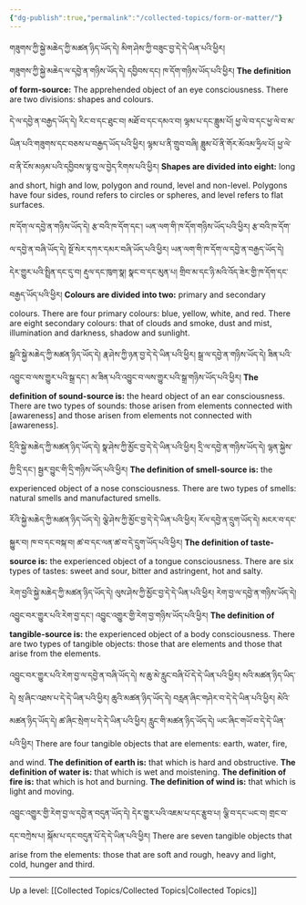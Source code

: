 ```yaml
---
{"dg-publish":true,"permalink":"/collected-topics/form-or-matter/"}
---
```


གཟུགས་ཀྱི་སྐྱེ་མཆེད་ཀྱི་མཚན་ཉིད་ཡོད་དེ། མིག་ཤེས་ཀྱི་བཟུང་བྱ་དེ་དེ་ཡིན་པའི་ཕྱིར།<br>གཟུགས་ཀྱི་སྐྱེ་མཆེད་ལ་དབྱེ་ན་གཉིས་ཡོད་དེ། དབྱིབས་དང། ཁ་དོག་གཉིས་ཡོད་པའི་ཕྱིར།
**The definition of form-source:** The apprehended object of an eye consciousness.
There are two divisions: shapes and colours.

དེ་ལ་དབྱེ་ན་བརྒྱད་ཡོད་དེ། རིང་བ་དང་ཐུང་བ། མཐོ་བ་དང་དམའ་བ། ལྷམ་པ་དང་ཟླུམ་པོ།
ཕྱ་ལེ་བ་དང་ཕྱ་ལེ་བ་མ་ཡིན་པའི་གཟུགས་དང་བཅས་པ་བརྒྱད་ཡོད་པའི་ཕྱིར།
ལྷམ་པ་ནི་གྲུབ་བཞི། ཟླུམ་པོ་ནི་གོར་མོའམ་ཧྲིལ་པོ། ཕྱ་ལེ་བ་ནི་ངོས་མཉམ་པའི་དབྱིབས་ལྟ་བུ་ལ་བྱེད་རིགས་པའི་ཕྱིར།
**Shapes are divided into eight:** long and short, high and low, polygon and round, level and non-level.
Polygons have four sides, round refers to circles or spheres, and level refers to flat surfaces.

ཁ་དོག་ལ་དབྱེ་ན་གཉིས་ཡོད་དེ། རྩ་བའི་ཁ་དོག་དང་། ཡན་ལག་གི་ཁ་དོག་གཉིས་ཡོད་པའི་ཕྱིར།
རྩ་བའི་ཁ་དོག་ལ་དབྱེ་ན་བཞི་ཡོད་དེ། སྔོ་སེར་དཀར་དམར་བཞི་ཡོད་པའི་ཕྱིར།
ཡན་ལག་གི་ཁ་དོག་ལ་དབྱེ་ན་བརྒྱད་ཡོད་དེ། དེར་གྱུར་པའི་སྤྲིན་དང་དུ་བ། རྡུལ་དང་ཁུག་སྣ།
སྣང་བ་དང་མུན་པ། གྲིབ་མ་དང་ཉི་མའི་འོད་ཟེར་གྱི་ཁ་དོག་དང་བརྒྱད་ཡོད་པའི་ཕྱིར།
**Colours are divided into two:** primary and secondary colours.
There are four primary colours: blue, yellow, white, and red.
There are eight secondary colours: that of clouds and smoke, dust and mist, illumination and darkness, shadow and sunlight.

སྒྲའི་སྐྱེ་མཆེད་ཀྱི་མཚན་ཉིད་ཡོད་དེ། རྣ་ཤེས་ཀྱི་ཉན་བྱ་དེ་དེ་ཡིན་པའི་ཕྱིར། སྒྲ་ལ་དབྱེ་ན་གཉིས་ཡོད་དེ།
ཟིན་པའི་འབྱུང་བ་ལས་གྱུར་པའི་སྒྲ་དང་། མ་ཟིན་པའི་འབྱུང་བ་ལས་གྱུར་པའི་སྒྲ་གཉིས་ཡོད་པའི་ཕྱིར།
**The definition of sound-source is:** the heard object of an ear consciousness.
There are two types of sounds: those arisen from elements connected with [awareness] and those arisen from elements not connected with [awareness].

དྲིའི་སྐྱེ་མཆེད་ཀྱི་མཚན་ཉིད་ཡོད་དེ། སྣ་ཤེས་ཀྱི་མྱོང་བྱ་དེ་དེ་ཡིན་པའི་ཕྱིར།
དྲི་ལ་དབྱེ་ན་གཉིས་ཡོད་དེ། ལྷན་སྐྱེས་ཀྱི་དྲི་དང་། སྦྱར་བྱུང་གི་དྲི་གཉིས་ཡོད་པའི་ཕྱིར།
**The definition of smell-source is:** the experienced object of a nose consciousness.
There are two types of smells: natural smells and manufactured smells.

རོའི་སྐྱེ་མཆེད་ཀྱི་མཚན་ཉིད་ཡོད་དེ། ལྕེ་ཤེས་ཀྱི་མྱོང་བྱ་དེ་དེ་ཡིན་པའི་ཕྱིར།
རོལ་དབྱེ་ན་དྲུག་ཡོད་དེ། མངར་བ་དང་སྐྱུར་བ། ཁ་བ་དང་བསྐ་བ། ཚ་བ་དང་ལན་ཚ་བ་དེ་དྲུག་ཡོད་པའི་ཕྱིར།
**The definition of taste-source is:** the experienced object of a tongue consciousness.
There are six types of tastes: sweet and sour, bitter and astringent, hot and salty.

རེག་བྱའི་སྐྱེ་མཆེད་ཀྱི་མཚན་ཉིད་ཡོད་དེ། ལུས་ཤེས་ཀྱི་མྱོང་བྱ་དེ་དེ་ཡིན་པའི་ཕྱིར།
རེག་བྱ་ལ་དབྱེ་ན་གཉིས་ཡོད་དེ། འབྱུང་བར་གྱུར་པའི་རེག་བྱ་དང་། འབྱུང་འགྱུར་གྱི་རེག་བྱ་གཉིས་ཡོད་པའི་ཕྱིར།
**The definition of tangible-source is:** the experienced object of a body consciousness.
There are two types of tangible objects: those that are elements and those that arise from the elements.

འབྱུང་བར་གྱུར་པའི་རེག་བྱ་ལ་དབྱེ་ན་བཞི་ཡོད་དེ། ས་ཆུ་མེ་རླུང་བཞི་པོ་དེ་དེ་ཡིན་པའི་ཕྱིར།
སའི་མཚན་ཉིད་ཡིད་དེ། སྲ་ཞིང་འཐས་པ་དེ་དེ་ཡིན་པའི་ཕྱིར།
ཆུའི་མཚན་ཉིད་ཡོད་དེ། བརླན་ཞིང་གཤེར་བ་དེ་དེ་ཡིན་པའི་ཕྱིར།
མེའི་མཚན་ཉིད་ཡོད་དེ། ཚ་ཞིང་སྲེག་པ་དེ་དེ་ཡིན་པའི་ཕྱིར།
རླུང་གི་མཚན་ཉིད་ཡོད་དེ། ཡང་ཞིང་གཡོ་བ་དེ་དེ་ཡིན་པའི་ཕྱིར།
There are four tangible objects that are elements: earth, water, fire, and wind.
**The definition of earth is:** that which is hard and obstructive.
**The definition of water is:** that which is wet and moistening.
**The definition of fire is:** that which is hot and burning.
**The definition of wind is:** that which is light and moving.

འབྱུང་འགྱུར་གྱི་རེག་བྱ་ལ་དབྱེ་ན་བདུན་ཡོད་དེ། དེར་གྱུར་པའི་འཇམ་པ་དང་རྩུབ་པ། ལྕི་བ་དང་ཡང་བ། གྲང་བ་དང་བཀྲེས་པ། སྐོམ་པ་དང་བདུན་པོ་དེ་དེ་ཡིན་པའི་ཕྱིར།
There are seven tangible objects that arise from the elements: those that are soft and rough, heavy and light, cold, hunger and third.

---

Up a level: [[Collected Topics/Collected Topics\|Collected Topics]]
